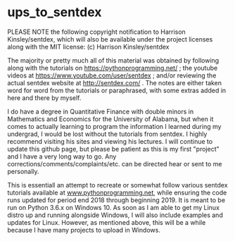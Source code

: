 # ups_to_sentdex
PLEASE NOTE the following copyright notification to Harrison Kinsley/sentdex, which will also be available under the project licenses along with the MIT license: (c) Harrison Kinsley/sentdex

The majority or pretty much all of this material was obtained by following along with the tutorials on https://pythonprogramming.net/ ; the youtube videos at https://www.youtube.com/user/sentdex ; and/or reviewing the actual sentdex website at http://sentdex.com/ .  The notes are either taken word for word from the tutorials or paraphrased, with some extras added in here and there by myself.  

I do have a degree in Quantitative Finance with double minors in Mathematics and Economics for the University of Alabama, but when it comes to actually learning to program the information I learned during my undergrad, I would be lost without the tutorials from sentdex.  I highly recommend visiting his sites and viewing his lectures.  I will continue to update this github page, but please be patient as this is my first "project" and I have a very long way to go.  Any corrections/comments/complaints/etc. can be directed hear or sent to me personally.  

This is essentiall an attempt to recreate or somewhat follow various sentdex tutorials available at www.pythonprogramming.net, while ensuring the code runs updated for period end 2018 through beginning 2019.  It is meant to be run on Python 3.6.x on Windows 10. As soon as I am able to get my Linux distro up and running alongside Windows, I will also include examples and updates for Linux.  However, as mentioned above, this will be a while because I have many projects to upload in Windows. 
